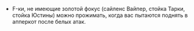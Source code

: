 - F-ки, не имеющие золотой фокус (сайленс Вайпер, стойка Тарки, стойка Юстины) можно прожимать, когда вас пытаются поднять в апперкот после белых атак.